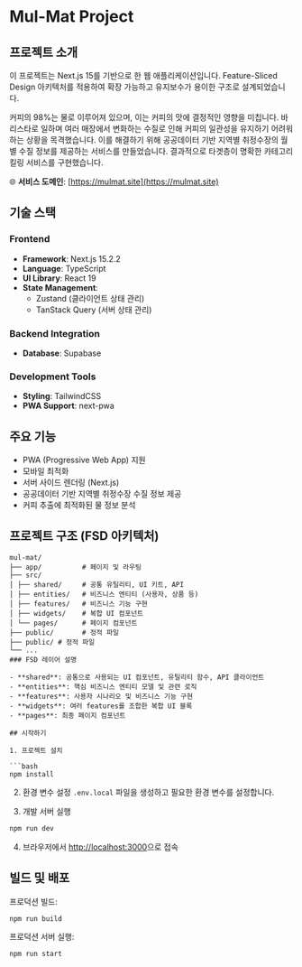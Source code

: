 # Mul-Mat Project

## 프로젝트 소개

이 프로젝트는 Next.js 15를 기반으로 한 웹 애플리케이션입니다. Feature-Sliced Design 아키텍처를 적용하여 확장 가능하고 유지보수가 용이한 구조로 설계되었습니다.

커피의 98%는 물로 이루어져 있으며, 이는 커피의 맛에 결정적인 영향을 미칩니다. 바리스타로 일하며 여러 매장에서 변화하는 수질로 인해 커피의 일관성을 유지하기 어려워하는 상황을 목격했습니다. 이를 해결하기 위해 공공데이터 기반 지역별 취정수장의 월별 수질 정보를 제공하는 서비스를 만들었습니다. 결과적으로 타겟층이 명확한 카테고리 킬링 서비스를 구현했습니다.

🌐 **서비스 도메인**: [https://mulmat.site](https://mulmat.site)

## 기술 스택

### Frontend

-   **Framework**: Next.js 15.2.2
-   **Language**: TypeScript
-   **UI Library**: React 19
-   **State Management**:
    -   Zustand (클라이언트 상태 관리)
    -   TanStack Query (서버 상태 관리)

### Backend Integration

-   **Database**: Supabase

### Development Tools

-   **Styling**: TailwindCSS
-   **PWA Support**: next-pwa

## 주요 기능

-   PWA (Progressive Web App) 지원
-   모바일 최적화
-   서버 사이드 렌더링 (Next.js)
-   공공데이터 기반 지역별 취정수장 수질 정보 제공
-   커피 추출에 최적화된 물 정보 분석

## 프로젝트 구조 (FSD 아키텍처)

````
mul-mat/
├── app/          # 페이지 및 라우팅
├── src/
│ ├── shared/     # 공통 유틸리티, UI 키트, API
│ ├── entities/   # 비즈니스 엔티티 (사용자, 상품 등)
│ ├── features/   # 비즈니스 기능 구현
│ ├── widgets/    # 복합 UI 컴포넌트
│ └── pages/      # 페이지 컴포넌트
├── public/       # 정적 파일
├── public/ # 정적 파일
└── ...
### FSD 레이어 설명

- **shared**: 공통으로 사용되는 UI 컴포넌트, 유틸리티 함수, API 클라이언트
- **entities**: 핵심 비즈니스 엔티티 모델 및 관련 로직
- **features**: 사용자 시나리오 및 비즈니스 기능 구현
- **widgets**: 여러 features를 조합한 복합 UI 블록
- **pages**: 최종 페이지 컴포넌트

## 시작하기

1. 프로젝트 설치

```bash
npm install
````

2. 환경 변수 설정
   `.env.local` 파일을 생성하고 필요한 환경 변수를 설정합니다.

3. 개발 서버 실행

```bash
npm run dev
```

4. 브라우저에서 [http://localhost:3000](http://localhost:3000)으로 접속

## 빌드 및 배포

프로덕션 빌드:

```bash
npm run build
```

프로덕션 서버 실행:

```bash
npm run start
```
